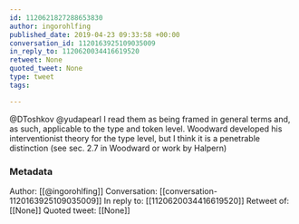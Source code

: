 ```yaml
---
id: 1120621827288653830
author: ingorohlfing
published_date: 2019-04-23 09:33:58 +00:00
conversation_id: 1120163925109035009
in_reply_to: 1120620034416619520
retweet: None
quoted_tweet: None
type: tweet
tags:

---
```


@DToshkov @yudapearl I read them as being framed in general terms and, as such, applicable to the type and token level. Woodward developed his interventionist theory for the type level, but I think it is a penetrable distinction (see sec. 2.7 in Woodward or work by Halpern)

### Metadata

Author: [[@ingorohlfing]]
Conversation: [[conversation-1120163925109035009]]
In reply to: [[1120620034416619520]]
Retweet of: [[None]]
Quoted tweet: [[None]]
